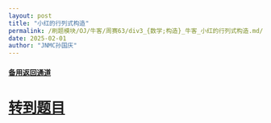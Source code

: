 ```yaml
---
layout: post
title: "小红的行列式构造"
permalink: /刷题模块/OJ/牛客/周赛63/div3_{数学;构造}_牛客_小红的行列式构造.md/
date: 2025-02-01
author: "JNMC孙国庆"
---
```


#### [备用返回通道](../../README.md)
# [转到题目](https://ac.nowcoder.com/acm/contest/91592/D)